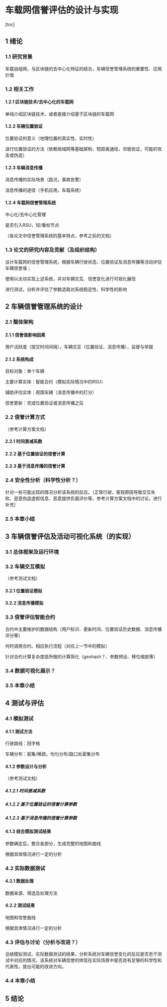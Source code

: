 # 车载网信誉评估的设计与实现

[toc]

## 1 绪论

### 1.1 研究背景

车载自组网，与区块链的去中心化特征的结合，车辆信誉管理系统的重要性、应用价值

### 1.2 相关工作

#### 1.2.1 区块链技术/去中心化的车载网

单纯介绍区块链技术，或者直接介绍基于区块链的车载网

#### 1.2.2 车辆位置验证

位置验证的意义（地理位置的真实性、实时性）

进行位置验证的方法（依赖局域网等基础架构，短距离通信，邻居验证，可能的攻击或伪造）

#### 1.2.3 车辆消息传播

消息传播的实际场景（路况，事故告警）

消息传播的途径（手机应用，车载系统）

#### 1.2.4 车载网信誉管理系统

中心化/去中心化管理

是否引入RSU，轻/重权节点

（各论文中信誉管理系统的基本特点，参考之前的文档）

### 1.3 论文的研究内容及贡献（及组织结构）

设计车载网的信誉管理系统，根据车辆行驶状态、位置验证及消息传播等活动评估车辆信誉值；

使用以太坊实现上述系统，并对车辆交互、信誉变化进行可视化展现

进行测试，分析并评估了参数选取对系统稳定性、科学性的影响



## 2 车辆信誉管理系统的设计

### 2.1 整体架构

#### 2.1.1 信誉值影响因素

用户活跃度（提交时间间隔），车辆交互（位置验证、消息传播），监督与举报

#### 2.1.2 系统构成

目标对象：单个车辆

主要计算实体：智能合约（模拟实际情况中的RSU）

辅助评估实体：周围车辆（消息传播中的打分）

信誉更新：完成位置验证或消息传播之后

### 2.2 信誉计算方式

（参考计算方案文档）

#### 2.2.1 时间衰减系数

#### 2.2.2 基于位置验证的信誉计算

#### 2.2.3 基于消息传播的信誉计算

### 2.4 安全性分析（科学性分析？）

针对一些可能出现的情况分析该系统的反应。（正常行驶、客观原因导致交互失败、恶意伪造虚假信息、恶意提供负面评价等，参考计算方案文档中的讨论，进行补充）

### 2.5 本章小结



## 3 车辆信誉评估及活动可视化系统（的实现）

### 3.1 总体框架及运行环境

### 3.2 车辆交互模拟

（参考测试文档）

#### 3.2.1 位置验证模拟

#### 3.2.2 消息传播模拟

### 3.3 信誉评估智能合约

合约中主要维护的数据结构（用户标识、更新时间、位置验证历史数据、消息传播评分等）

何时调用合约、相应执行流程（对应上一节中的模拟）

针对合约计算复杂度低所做的计算简化（geohash？、参数预设、移位缩放等）

### 3.4 数据可视化展示？

### 3.5 本章小结



## 4 测试与评估

### 4.1 模拟测试

#### 4.1.1 测试方法

行驶路线：田字格

车辆分布：密集/稀疏，均匀分布/路口处密集分布

#### 4.1.2 参数设计与分析

（参考测试文档）

##### 4.1.2.1 时间衰减系数

##### 4.1.2.2 基于位置验证的信誉计算参数

##### 4.1.2.3 基于消息传播的信誉计算参数

#### 4.1.3 综合模拟测试结果

参数确定后，整合各部分，生成完整的地图和曲线

根据具体情况进行一定的分析

### 4.2 实际数据测试

#### 4.2.1 数据处理

数据来源、筛选及处理方法

#### 4.2.2 测试结果

地图和信誉曲线

根据具体情况进行一定的分析

### 4.3 评估与讨论（分析与改进？）

总结模拟测试、实际数据测试的结果，分析系统对车辆信誉变化的反应是否忠于测试中对应的情况，该系统对车辆信誉的体现在实际场景中是否具有足够的科学性和代表性。提出可能的改进方向。

### 4.4 本章小结



## 5 结论
